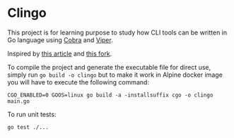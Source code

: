 # Clingo

This project is for learning purpose to study how CLI tools can be written in Go language
using [Cobra](https://github.com/spf13/cobra) and [Viper](https://github.com/spf13/viper).

Inspired by [this article](https://carolynvanslyck.com/blog/2020/08/sting-of-the-viper/)
and [this fork](https://github.com/corverroos/stingoftheviper).

To compile the project and generate the executable file for direct use, simply run `go build -o clingo`
but to make it work in Alpine docker image you will have to execute the following command:
```
CGO_ENABLED=0 GOOS=linux go build -a -installsuffix cgo -o clingo main.go
```

To run unit tests:
```
go test ./...
```
